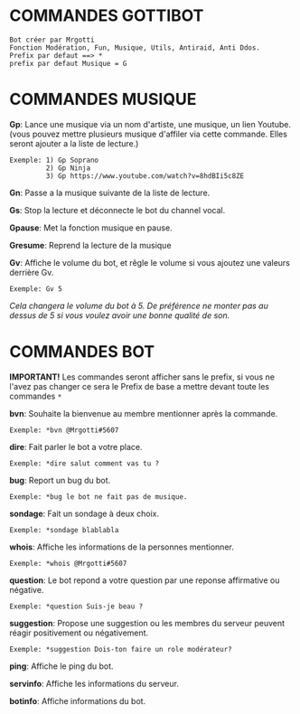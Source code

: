 # COMMANDES GOTTIBOT

```
Bot créer par Mrgotti
Fonction Modération, Fun, Musique, Utils, Antiraid, Anti Ddos.
Prefix par defaut ==> *
prefix par defaut Musique = G
```

# COMMANDES MUSIQUE

**Gp**: Lance une musique via un nom d'artiste, une musique, un lien Youtube. (vous pouvez mettre plusieurs musique d'affiler via cette commande. Elles seront ajouter a la liste de lecture.)
```
Exemple: 1) Gp Soprano
         2) Gp Ninja
         3) Gp https://www.youtube.com/watch?v=8hdBIi5c8ZE
```
**Gn**: Passe a la musique suivante de la liste de lecture.

**Gs**: Stop la lecture et déconnecte le bot du channel vocal.

**Gpause**: Met la fonction musique en pause.

**Gresume**: Reprend la lecture de la musique

**Gv**: Affiche le volume du bot, et rêgle le volume si vous ajoutez une valeurs derrière Gv.
```
Exemple: Gv 5 
```
_Cela changera le volume du bot à 5. De préférence ne monter pas au dessus de 5 si vous voulez avoir une bonne qualité de son._

# COMMANDES BOT
**IMPORTANT!** Les commandes seront afficher sans le prefix, si vous ne l'avez pas changer ce sera le Prefix de base a mettre devant toute les commandes ```*```

**bvn**: Souhaite la bienvenue au membre mentionner après la commande.
```
Exemple: *bvn @Mrgotti#5607
```
**dire**: Fait parler le bot a votre place.
```
Exemple: *dire salut comment vas tu ?
```
**bug**: Report un bug du bot.
```
Exemple: *bug le bot ne fait pas de musique.
```
**sondage**: Fait un sondage à deux choix.
```
Exemple: *sondage blablabla
```
**whois**: Affiche les informations de la personnes mentionner.
```
Exemple: *whois @Mrgotti#5607
```
**question**: Le bot repond a votre question par une reponse affirmative ou négative.
```
Exemple: *question Suis-je beau ?
```
**suggestion**: Propose une suggestion ou les membres du serveur peuvent réagir positivement ou négativement.
```
Exemple: *suggestion Dois-ton faire un role modérateur?
```
**ping**: Affiche le ping du bot.

**servinfo**: Affiche les informations du serveur.

**botinfo**: Affiche informations du bot.







